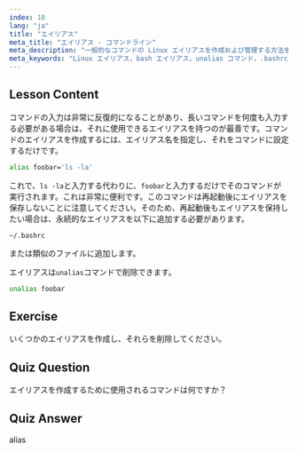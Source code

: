 ```yaml
---
index: 18
lang: "ja"
title: "エイリアス"
meta_title: "エイリアス - コマンドライン"
meta_description: "一般的なコマンドの Linux エイリアスを作成および管理する方法を学びます。.bashrc での一時的および永続的なエイリアス設定を発見します。コマンドラインの効率を向上させましょう！"
meta_keywords: "Linux エイリアス，bash エイリアス，unalias コマンド，.bashrc, Linux チュートリアル，コマンドライン，初心者 Linux, Linux ガイド"
---
```


## Lesson Content

コマンドの入力は非常に反復的になることがあり、長いコマンドを何度も入力する必要がある場合は、それに使用できるエイリアスを持つのが最善です。コマンドのエイリアスを作成するには、エイリアス名を指定し、それをコマンドに設定するだけです。

```bash
alias foobar='ls -la'
```

これで、`ls -la`と入力する代わりに、`foobar`と入力するだけでそのコマンドが実行されます。これは非常に便利です。このコマンドは再起動後にエイリアスを保存しないことに注意してください。そのため、再起動後もエイリアスを保持したい場合は、永続的なエイリアスを以下に追加する必要があります。

```plaintext
~/.bashrc
```

または類似のファイルに追加します。

エイリアスは`unalias`コマンドで削除できます。

```bash
unalias foobar
```

## Exercise

いくつかのエイリアスを作成し、それらを削除してください。

## Quiz Question

エイリアスを作成するために使用されるコマンドは何ですか？

## Quiz Answer

alias
